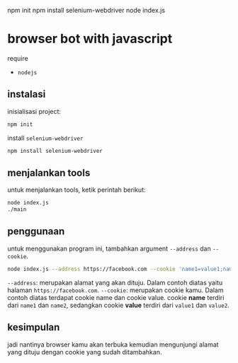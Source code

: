 npm init
npm install selenium-webdriver
node index.js

# browser bot with javascript

require

- `nodejs`

## instalasi

inisialisasi project:

```bash
npm init
```

install `selenium-webdriver`

```bash
npm install selenium-webdriver
```

## menjalankan tools

untuk menjalankan tools, ketik perintah berikut:

```bash
node index.js
./main
```

## penggunaan

untuk menggunakan program ini, tambahkan argument `--address` dan `--cookie`.

```bash
node index.js --address https://facebook.com --cookie 'name1=value1;name2=value2'
```

`--address`: merupakan alamat yang akan dituju. Dalam contoh diatas yaitu halaman `https://facebook.com`.
`--cookie`: merupakan cookie kamu. Dalam contoh diatas terdapat cookie name dan cookie value. cookie **name** terdiri dari `name1` dan `name2`, sedangkan cookie **value** terdiri dari `value1` dan `value2`.

## kesimpulan

jadi nantinya browser kamu akan terbuka kemudian mengunjungi alamat yang dituju dengan cookie yang sudah ditambahkan.
